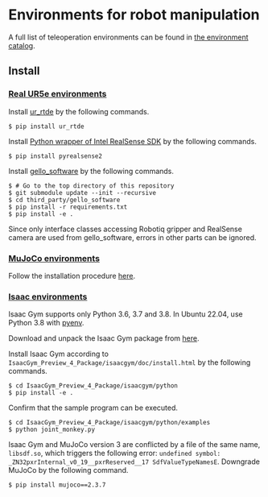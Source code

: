 # Environments for robot manipulation

A full list of teleoperation environments can be found in [the environment catalog](../../doc/EnvironmentCatalog.md).

## Install
### [Real UR5e environments](./real)
Install [ur_rtde](https://sdurobotics.gitlab.io/ur_rtde/installation/installation.html) by the following commands.
```console
$ pip install ur_rtde
```

Install [Python wrapper of Intel RealSense SDK](https://github.com/IntelRealSense/librealsense/blob/master/wrappers/python/readme.md) by the following commands.
```console
$ pip install pyrealsense2
```

Install [gello_software](https://github.com/wuphilipp/gello_software) by the following commands.
```console
$ # Go to the top directory of this repository
$ git submodule update --init --recursive
$ cd third_party/gello_software
$ pip install -r requirements.txt
$ pip install -e .
```
Since only interface classes accessing Robotiq gripper and RealSense camera are used from gello_software, errors in other parts can be ignored.

### [MuJoCo environments](./mujoco)
Follow the installation procedure [here](../../README.md#Install).

### [Isaac environments](./isaac)
Isaac Gym supports only Python 3.6, 3.7 and 3.8.
In Ubuntu 22.04, use Python 3.8 with [pyenv](https://github.com/pyenv/pyenv).

Download and unpack the Isaac Gym package from [here](https://developer.nvidia.com/isaac-gym).

Install Isaac Gym according to `IsaacGym_Preview_4_Package/isaacgym/doc/install.html` by the following commands.
```console
$ cd IsaacGym_Preview_4_Package/isaacgym/python
$ pip install -e .
```

Confirm that the sample program can be executed.
```console
$ cd IsaacGym_Preview_4_Package/isaacgym/python/examples
$ python joint_monkey.py
```

Isaac Gym and MuJoCo version 3 are conflicted by a file of the same name, `libsdf.so`, which triggers the following error: `undefined symbol: _ZN32pxrInternal_v0_19__pxrReserved__17 SdfValueTypeNamesE`. Downgrade MuJoCo by the following command.
```console
$ pip install mujoco==2.3.7
```
